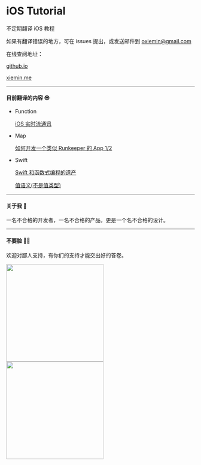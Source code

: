 # iOS Tutorial

不定期翻译 iOS 教程

如果有翻译错误的地方，可在 issues 提出，或发送邮件到 [oxiemin@gmail.com](mailto:oxiemin@gmail.com)

在线查阅地址：

[github.io](https://ixiemin.github.io/iOS-Tutorial/)

[xiemin.me](http://xiemin.me/ios-tutorial/)

---

#### 目前翻译的内容 😎

* Function

	[iOS 实时流通讯](https://ixiemin.github.io/iOS-Tutorial/function/real-time-communication-with-streams-tutorial-for-ios.html)
	
* Map

	[如何开发一个类似 Runkeeper 的 App 1/2](https://ixiemin.github.io/iOS-Tutorial/map/make-app-like-runkeeper-part-1-2.html)

* Swift

	[Swift 和函数式编程的遗产](https://ixiemin.github.io/iOS-Tutorial/swift/tryswift-rob-napier-swift-legacy-functional-programming.html)

	[值语义(不是值类型)](https://ixiemin.github.io/iOS-Tutorial/swift/swift-gallagher-value-semantics.html)
	
---

#### 关于我 🙂

一名不合格的开发者，一名不合格的产品，更是一个名不合格的设计。

---

#### 不要脸 👨‍💻

欢迎对鄙人支持，有你们的支持才能交出好的答卷。

<img src="http://xiemin.me/ios-tutorial/assets/wechat-qrcode.png" width="260px"/>
<img src="http://xiemin.me/ios-tutorial/assets/alipay-qrcode.png" width="260px"/>




